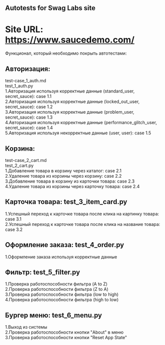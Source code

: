 ## Autotests for Swag Labs site  

# Site URL: https://www.saucedemo.com/  
Функционал, который необходимо покрыть автотестами:  
## Авторизация:  
test-case_1_auth.md  
test_1_auth.py  
1.Авторизация используя корректные данные (standard_user, secret_sauce): case 1.1  
2.Авторизация используя корректные данные (locked_out_user, secret_sauce): case 1.2  
3.Авторизация используя корректные данные (problem_user, secret_sauce): case 1.3  
4.Авторизация используя корректные данные (performance_glitch_user, secret_sauce): case 1.4  
5.Авторизация используя некорректные данные (user, user): case 1.5  
  
## Корзина:  
test-case_2_cart.md  
test_2_cart.py  
1.Добавление товара в корзину через каталог: case 2.1  
2.Удаление товара из корзины через корзину: case 2.2  
3.Добавление товара в корзину из карточки товара: case 2.3  
4.Удаление товара из корзины через карточку товара: case 2.4  
  
## Карточка товара: test_3_item_card.py  
1.Успешный переход к карточке товара после клика на картинку товара: case 3.1  
2.Успешный переход к карточке товара после клика на название товара: case 3.2  
  
## Оформление заказа: test_4_order.py  
1.Оформление заказа используя корректные данные  
  
## Фильтр: test_5_filter.py  
1.Проверка работоспособности фильтра (A to Z)  
2.Проверка работоспособности фильтра (Z to A)  
3.Проверка работоспособности фильтра (low to high)  
4.Проверка работоспособности фильтра (high to low)  
  
## Бургер меню: test_6_menu.py  
1.Выход из системы  
2.Проверка работоспособности кнопки "About" в меню  
3.Проверка работоспособности кнопки "Reset App State"  


